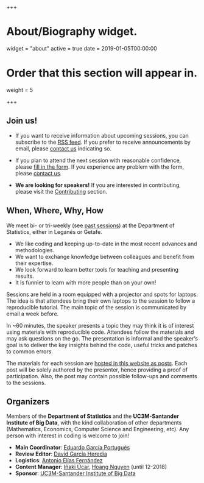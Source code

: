 +++
# About/Biography widget.
widget = "about"
active = true
date = 2019-01-05T00:00:00

# Order that this section will appear in.
weight = 5

+++

## Join us!

- If you want to receive information about upcoming sessions, you can subscribe to
the [RSS feed](http://127.0.0.1:4321/talk/index.xml). If you prefer to receive
announcements by email, please [contact us](#contact) indicating so.

- If you plan to attend the next session with reasonable confidence, please
[fill in the form](https://goo.gl/forms/U87YTjZOCQtLAOGw2). If you experience
any problem with the form, please [contact us](#contact).

- **We are looking for speakers!** If you are interested in contributing, please
visit the [Contributing](/contribute/) section.

## When, Where, Why, How

We meet bi- or tri-weekly (see [past sessions](/talk/)) at the Department of
Statistics, either in Leganés or Getafe.

- We like coding and keeping up-to-date in the most recent advances and methodologies.
- We want to exchange knowledge between colleagues and benefit from their expertise.
- We look forward to learn better tools for teaching and presenting results.
- It is funnier to learn with more people than on your own!

Sessions are held in a room equipped with a projector and spots for laptops.
The idea is that attendees bring their own laptops to the session to follow a
reproducible tutorial. The main topic of the session is communicated by email a
week before.

In ~60 minutes, the speaker presents a topic they may think it is of interest
using materials with reproducible code. Attendees follow the materials and may
ask questions on the go. The presentation is informal and the speaker’s goal is
to deliver the key insights behind the code, useful tricks and patches to common
errors.

The materials for each session are [hosted in this website as posts](/post/).
Each post will be solely authored by the presenter, hence providing a proof of
participation. Also, the post may contain possible follow-ups and comments to
the sessions.

## Organizers

Members of the **Department of Statistics** and the **UC3M-Santander Institute
of Big Data**, with the kind collaboration of other departments (Mathematics,
Economics, Computer Science and Engineering, etc). Any person with interest in
coding is welcome to join!

- **Main Coordinator**: [Eduardo García Portugués](http://egarpor.github.io/)
- **Review Editor**: [David García Heredia](https://github.com/DavidGarHeredia)
- **Logistics**: [Antonio Elías Fernández](https://www.linkedin.com/in/antonio-el%C3%ADas-fern%C3%A1ndez-656ab495/)
- **Content Manager**: [Iñaki Úcar](https://github.com/Enchufa2), [Hoang Nguyen](http://hoanguc3m.github.io/) (until 12-2018)
- **Sponsor**: [UC3M-Santander Institute of Big Data](https://twitter.com/bigdata_uc3m)
